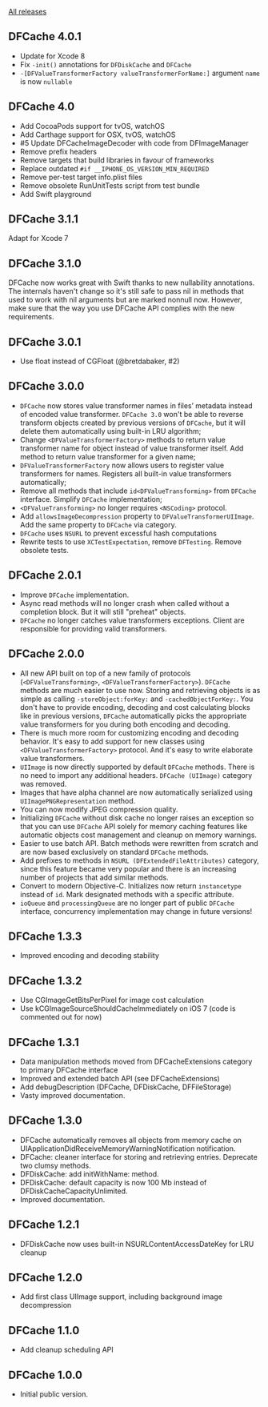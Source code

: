[All releases](https://github.com/kean/DFCache/releases)

## DFCache 4.0.1

- Update for Xcode 8
- Fix `-init()` annotations for `DFDiskCache` and `DFCache`
- `-[DFValueTransformerFactory valueTransformerForName:]` argument `name` is now `nullable`


## DFCache 4.0
 
- Add CocoaPods support for tvOS, watchOS
- Add Carthage support for OSX, tvOS, watchOS
- #5 Update DFCacheImageDecoder with code from DFImageManager
- Remove prefix headers
- Remove targets that build libraries in favour of frameworks
- Replace outdated `#if __IPHONE_OS_VERSION_MIN_REQUIRED`
- Remove per-test target info.plist files
- Remove obsolete RunUnitTests script from test bundle
- Add Swift playground


## DFCache 3.1.1
 
Adapt for Xcode 7
 
 
## DFCache 3.1.0
 
DFCache now works great with Swift thanks to new nullability annotations. The internals haven't change so it's still safe to pass nil in methods that used to work with nil arguments but are marked nonnull now. However, make sure that the way you use DFCache API complies with the new requirements.
 
 
## DFCache 3.0.1
 
- Use float instead of CGFloat (@bretdabaker, #2)


## DFCache 3.0.0
 
- `DFCache` now stores value transformer names in files’ metadata instead of encoded value transformer. `DFCache 3.0` won't be able to reverse transform objects created by previous versions of `DFCache`, but it will delete them automatically using built-in LRU algorithm;
- Change `<DFValueTransformerFactory>` methods to return value transformer name for object instead of value transformer itself. Add method to return value transformer for a given name;
- `DFValueTransformerFactory` now allows users to register value transformers for names. Registers all built-in value transformers automatically;
- Remove all methods that include `id<DFValueTransforming>` from `DFCache` interface. Simplify `DFCache` implementation;
- `<DFValueTransforming>` no longer requires `<NSCoding>` protocol.
- Add `allowsImageDecompression` property to `DFValueTransformerUIImage`. Add the same property to `DFCache` via category.
- `DFCache` uses `NSURL` to prevent excessful hash computations
- Rewrite tests to use `XCTestExpectation`, remove `DFTesting`. Remove obsolete tests.


## DFCache 2.0.1
 
- Improve `DFCache` implementation.
- Async read methods will no longer crash when called without a completion block. But it will still "preheat" objects.
- `DFCache` no longer catches value transformers exceptions. Client are responsible for providing valid transformers.
 
 
## DFCache 2.0.0
 
- All new API built on top of a new family of protocols (`<DFValueTransforming>`, `<DFValueTransformerFactory>`). `DFCache` methods are much easier to use now. Storing and retrieving objects is as simple as calling `-storeObject:forKey:` and `-cachedObjectForKey:`. You don't have to provide encoding, decoding and cost calculating blocks like in previous versions, `DFCache` automatically picks the appropriate value transformers for you during both encoding and decoding.
-  There is much more room for customizing encoding and decoding behavior. It's easy to add support for new classes using `<DFValueTransformerFactory>` protocol. And it's easy to write elaborate value transformers.
- `UIImage` is now directly supported by default `DFCache` methods. There is no need to import any additional headers. `DFCache (UIImage)` category was removed.
- Images that have alpha channel are now automatically serialized using `UIImagePNGRepresentation` method.
- You can now modify JPEG compression quality.
- Initializing `DFCache` without disk cache no longer raises an exception so that you can use `DFCache` API solely for memory caching features like automatic objects cost management and cleanup on memory warnings.
- Easier to use batch API. Batch methods were rewritten from scratch and are now based exclusively on standard `DFCache` methods.
- Add prefixes to methods in `NSURL (DFExtendedFileAttributes)` category, since this feature became very popular and there is an increasing number of projects that add similar methods.
- Convert to modern Objective-C. Initializes now return `instancetype` instead of `id`. Mark designated methods with a specific attribute.
- `ioQueue` and `processingQueue` are no longer part of public `DFCache` interface, concurrency implementation may change in future versions!

 
## DFCache 1.3.3
 
- Improved encoding and decoding stability
 
 
## DFCache 1.3.2
 
- Use CGImageGetBitsPerPixel for image cost calculation
- Use kCGImageSourceShouldCacheImmediately on iOS 7 (code is commented out for now)


## DFCache 1.3.1
 
- Data manipulation methods moved from DFCacheExtensions category to primary DFCache interface
- Improved and extended batch API (see DFCacheExtensions)
- Add debugDescription (DFCache, DFDiskCache, DFFileStorage)
- Vasty improved documentation.

 
## DFCache 1.3.0
 
- DFCache automatically removes all objects from memory cache on UIApplicationDidReceiveMemoryWarningNotification notification.
- DFCache: cleaner interface for storing and retrieving entries. Deprecate two clumsy methods.
- DFDiskCache: add initWithName: method.
- DFDiskCache: default capacity is now 100 Mb instead of DFDiskCacheCapacityUnlimited.
- Improved documentation.


## DFCache 1.2.1

- DFDiskCache now uses built-in NSURLContentAccessDateKey for LRU cleanup


## DFCache 1.2.0

- Add first class UIImage support, including background image decompression


## DFCache 1.1.0

- Add cleanup scheduling API


## DFCache 1.0.0
 
- Initial public version.
